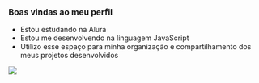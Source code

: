 ### Boas vindas ao meu perfil 
- Estou estudando na Alura
- Estou me desenvolvendo na linguagem JavaScript
- Utilizo esse espaço para minha organização e compartilhamento dos meus projetos desenvolvidos










![](https://media1.tenor.com/m/QuONbDVFK64AAAAd/beijando-a-camisa-renato-augusto.gif)
